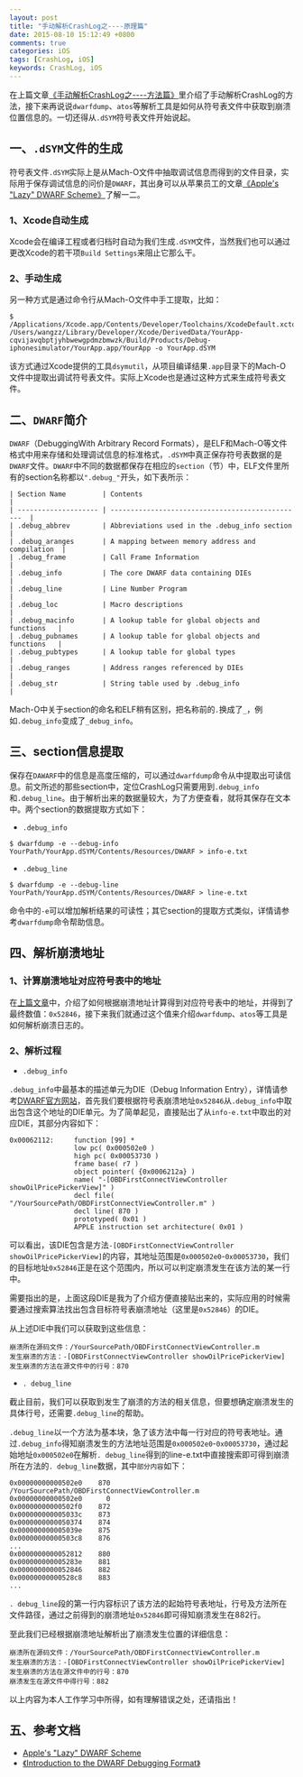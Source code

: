 ```yaml
---
layout: post
title: "手动解析CrashLog之----原理篇"
date: 2015-08-10 15:12:49 +0800
comments: true
categories: iOS
tags: [CrashLog, iOS]
keywords: CrashLog, iOS
---
```



在上篇文章[《手动解析CrashLog之----方法篇》](http://foggry.com/blog/2015/07/27/ru-he-shou-dong-jie-xi-crashlog/)里介绍了手动解析CrashLog的方法，接下来再说说`dwarfdump`、`atos`等解析工具是如何从符号表文件中获取到崩溃位置信息的。一切还得从`.dSYM`符号表文件开始说起。

## 一、`.dSYM`文件的生成
符号表文件`.dSYM`实际上是从Mach-O文件中抽取调试信息而得到的文件目录，实际用于保存调试信息的问价是`DWARF`，其出身可以从苹果员工的文章[《Apple's "Lazy" DWARF Scheme》](http://wiki.dwarfstd.org/index.php?title=Apple%27s_%22Lazy%22_DWARF_Scheme)了解一二。

### 1、Xcode自动生成

Xcode会在编译工程或者归档时自动为我们生成`.dSYM`文件，当然我们也可以通过更改Xcode的若干项`Build Settings`来阻止它那么干。

### 2、手动生成

另一种方式是通过命令行从Mach-O文件中手工提取，比如：

```
$ /Applications/Xcode.app/Contents/Developer/Toolchains/XcodeDefault.xctoolchain/usr/bin/dsymutil /Users/wangzz/Library/Developer/Xcode/DerivedData/YourApp-cqvijavqbptjyhbwewgpdmzbmwzk/Build/Products/Debug-iphonesimulator/YourApp.app/YourApp -o YourApp.dSYM
```

该方式通过Xcode提供的工具`dsymutil`，从项目编译结果`.app`目录下的Mach-O文件中提取出调试符号表文件。实际上Xcode也是通过这种方式来生成符号表文件。

<!-- more -->

## 二、`DWARF`简介

`DWARF`（DebuggingWith Arbitrary Record Formats），是ELF和Mach-O等文件格式中用来存储和处理调试信息的标准格式，`.dSYM`中真正保存符号表数据的是`DWARF`文件。`DWARF`中不同的数据都保存在相应的`section`（节）中，ELF文件里所有的section名称都以`".debug_"`开头，如下表所示：

```
| Section Name         | Contents                                          |
| -------------------- | ------------------------------------------------  |
| .debug_abbrev        | Abbreviations used in the .debug_info section     |
| .debug_aranges       | A mapping between memory address and compilation  |
| .debug_frame         | Call Frame Information                            |
| .debug_info          | The core DWARF data containing DIEs               |
| .debug_line          | Line Number Program                               |
| .debug_loc           | Macro descriptions                                |
| .debug_macinfo       | A lookup table for global objects and functions   |
| .debug_pubnames      | A lookup table for global objects and functions   | 
| .debug_pubtypes      | A lookup table for global types                   |
| .debug_ranges        | Address ranges referenced by DIEs                 |
| .debug_str           | String table used by .debug_info                  |
```

Mach-O中关于section的命名和ELF稍有区别，把名称前的`.`换成了`_`，例如`.debug_info`变成了`_debug_info`。

## 三、section信息提取

保存在`DAWARF`中的信息是高度压缩的，可以通过`dwarfdump`命令从中提取出可读信息。前文所述的那些section中，定位CrashLog只需要用到`.debug_info`和`.debug_line`。由于解析出来的数据量较大，为了方便查看，就将其保存在文本中。两个section的数据提取方式如下：

* `.debug_info`

```
$ dwarfdump -e --debug-info YourPath/YourApp.dSYM/Contents/Resources/DWARF > info-e.txt
```

* `.debug_line`
 
```
$ dwarfdump -e --debug-line YourPath/YourApp.dSYM/Contents/Resources/DWARF > line-e.txt
```

命令中的`-e`可以增加解析结果的可读性；其它section的提取方式类似，详情请参考`dwarfdump`命令帮助信息。

## 四、解析崩溃地址

### 1、计算崩溃地址对应符号表中的地址

在[上篇文章](http://foggry.com/blog/2015/07/27/ru-he-shou-dong-jie-xi-crashlog/)中，介绍了如何根据崩溃地址计算得到对应符号表中的地址，并得到了最终数值：`0x52846`，接下来我们就通过这个值来介绍`dwarfdump`、`atos`等工具是如何解析崩溃日志的。

### 2、解析过程

* `.debug_info`

`.debug_info`中最基本的描述单元为DIE（Debug Information Entry），详情请参考[DWARF官方网站](http://www.dwarfstd.org/)，首先我们要根据符号表崩溃地址`0x52846`从`.debug_info`中取出包含这个地址的DIE单元。为了简单起见，直接贴出了从`info-e.txt`中取出的对应DIE，其部分内容如下：

```
0x00062112:     function [99] *
                low pc( 0x000502e0 )
                high pc( 0x00053730 )
                frame base( r7 )
                object pointer( {0x0006212a} )
                name( "-[OBDFirstConnectViewController showOilPricePickerView]" )
                decl file( "/YourSourcePath/OBDFirstConnectViewController.m" )
                decl line( 870 )
                prototyped( 0x01 )
                APPLE instruction set architecture( 0x01 )
```

可以看出，该DIE包含是方法`-[OBDFirstConnectViewController showOilPricePickerView]`的内容，其地址范围是`0x000502e0`-`0x00053730`，我们的目标地址`0x52846`正是在这个范围内，所以可以判定崩溃发生在该方法的某一行中。

需要指出的是，上面这段DIE是我为了介绍方便直接贴出来的，实际应用的时候需要通过搜索算法找出包含目标符号表崩溃地址（这里是`0x52846`）的DIE。

从上述DIE中我们可以获取到这些信息：

```
崩溃所在源码文件：/YourSourcePath/OBDFirstConnectViewController.m
发生崩溃的方法：-[OBDFirstConnectViewController showOilPricePickerView]
发生崩溃的方法在源文件中的行号：870
```

* `. debug_line`

截止目前，我们可以获取到发生了崩溃的方法的相关信息，但要想确定崩溃发生的具体行号，还需要`.debug_line`的帮助。

`.debug_line`以一个方法为基本块，急了该方法中每一行对应的符号表地址。通过`.debug_info`得知崩溃发生的方法地址范围是`0x000502e0`-`0x00053730`，通过起始地址`0x000502e0`在解析`. debug_line`得到的line-e.txt中直接搜索即可得到崩溃所在方法的`. debug_line`数据，其中`部分内容`如下：

```
0x00000000000502e0    870 /YourSourcePath/OBDFirstConnectViewController.m
0x00000000000502e0      0
0x00000000000502f0    872
0x000000000005033c    873
0x0000000000050374    874
0x000000000005039e    875
0x00000000000503c8    876
...
0x0000000000052812    880
0x000000000005283e    881
0x0000000000052846    882
0x00000000000528c8    883
...
```

`. debug_line`段的第一行内容标识了该方法的起始符号表地址，行号及方法所在文件路径，通过之前得到的崩溃地址`0x52846`即可得知崩溃发生在882行。

至此我们已经根据崩溃地址解析出了崩溃发生位置的详细信息：

```
崩溃所在源码文件：/YourSourcePath/OBDFirstConnectViewController.m
发生崩溃的方法：-[OBDFirstConnectViewController showOilPricePickerView]
发生崩溃的方法在源文件中的行号：870
崩溃发生在源文件中得行号：882
```

以上内容为本人工作学习中所得，如有理解错误之处，还请指出！

## 五、参考文档

* [Apple's "Lazy" DWARF Scheme](http://wiki.dwarfstd.org/index.php?title=Apple%27s_%22Lazy%22_DWARF_Scheme)
* [《Introduction to the DWARF Debugging Format》](http://www.dwarfstd.org/doc/Debugging%20using%20DWARF.pdf)


